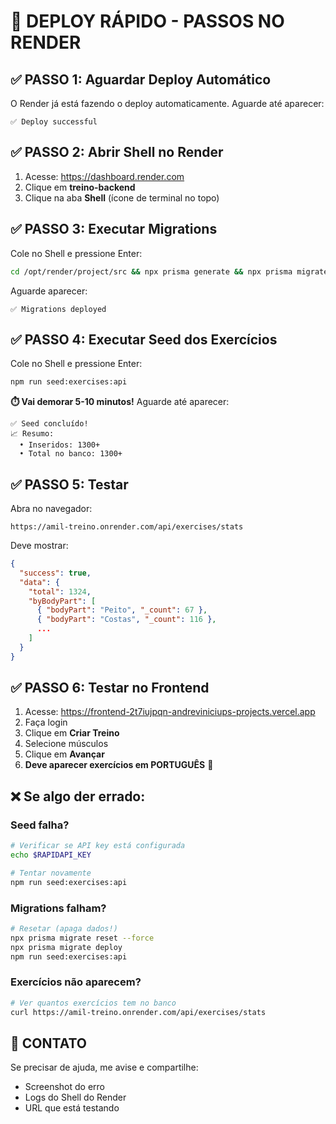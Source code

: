 # 🚀 DEPLOY RÁPIDO - PASSOS NO RENDER

## ✅ PASSO 1: Aguardar Deploy Automático

O Render já está fazendo o deploy automaticamente. Aguarde até aparecer:
```
✅ Deploy successful
```

## ✅ PASSO 2: Abrir Shell no Render

1. Acesse: https://dashboard.render.com
2. Clique em **treino-backend**
3. Clique na aba **Shell** (ícone de terminal no topo)

## ✅ PASSO 3: Executar Migrations

Cole no Shell e pressione Enter:

```bash
cd /opt/render/project/src && npx prisma generate && npx prisma migrate deploy
```

Aguarde aparecer:
```
✅ Migrations deployed
```

## ✅ PASSO 4: Executar Seed dos Exercícios

Cole no Shell e pressione Enter:

```bash
npm run seed:exercises:api
```

**⏱️ Vai demorar 5-10 minutos!** Aguarde até aparecer:

```
✅ Seed concluído!
📈 Resumo:
  • Inseridos: 1300+
  • Total no banco: 1300+
```

## ✅ PASSO 5: Testar

Abra no navegador:
```
https://amil-treino.onrender.com/api/exercises/stats
```

Deve mostrar:
```json
{
  "success": true,
  "data": {
    "total": 1324,
    "byBodyPart": [
      { "bodyPart": "Peito", "_count": 67 },
      { "bodyPart": "Costas", "_count": 116 },
      ...
    ]
  }
}
```

## ✅ PASSO 6: Testar no Frontend

1. Acesse: https://frontend-2t7iujpqn-andreviniciups-projects.vercel.app
2. Faça login
3. Clique em **Criar Treino**
4. Selecione músculos
5. Clique em **Avançar**
6. **Deve aparecer exercícios em PORTUGUÊS** 🎉

## ❌ Se algo der errado:

### Seed falha?
```bash
# Verificar se API key está configurada
echo $RAPIDAPI_KEY

# Tentar novamente
npm run seed:exercises:api
```

### Migrations falham?
```bash
# Resetar (apaga dados!)
npx prisma migrate reset --force
npx prisma migrate deploy
npm run seed:exercises:api
```

### Exercícios não aparecem?
```bash
# Ver quantos exercícios tem no banco
curl https://amil-treino.onrender.com/api/exercises/stats
```

## 📱 CONTATO

Se precisar de ajuda, me avise e compartilhe:
- Screenshot do erro
- Logs do Shell do Render
- URL que está testando

